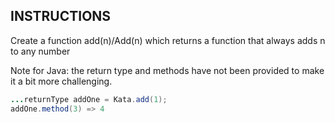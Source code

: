 ## INSTRUCTIONS

Create a function add(n)/Add(n) which returns a function that always adds n to any number

Note for Java: the return type and methods have not been provided to make it a bit more challenging.
```java
...returnType addOne = Kata.add(1);
addOne.method(3) => 4
```
